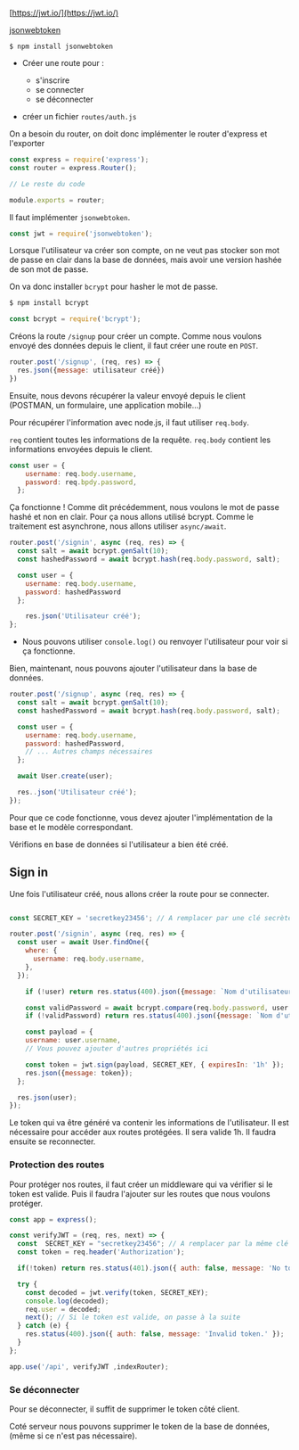 

[https://jwt.io/](https://jwt.io/)

[jsonwebtoken](https://github.com/auth0/node-jsonwebtoken)

`$ npm install jsonwebtoken`

- Créer une route pour : 
  - s'inscrire
  - se connecter
  - se déconnecter

- créer un fichier `routes/auth.js`

On a besoin du router, on doit donc implémenter le router d'express et l'exporter

```js
const express = require('express');
const router = express.Router();

// Le reste du code

module.exports = router;
```

Il faut implémenter `jsonwebtoken`.

```js
const jwt = require('jsonwebtoken');
```

Lorsque l'utilisateur va créer son compte, on ne veut pas stocker son mot de passe en clair dans la base de données, mais avoir une version hashée de son mot de passe.

On va donc installer `bcrypt` pour hasher le mot de passe.

```bash
$ npm install bcrypt
```

```js
const bcrypt = require('bcrypt');
```

Créons la route `/signup` pour créer un compte.
Comme nous voulons envoyé des données depuis le client, il faut créer une route en `POST`.

```js
router.post('/signup', (req, res) => {
  res.json({message: utilisateur créé})
})
```

Ensuite, nous devons récupérer la valeur envoyé depuis le client (POSTMAN, un formulaire, une application mobile...)

Pour récupérer l'information avec node.js, il faut utiliser `req.body`.

`req` contient toutes les informations de la requête.
`req.body` contient les informations envoyées depuis le client.

```js
const user = {
    username: req.body.username,
    password: req.bpdy.password,
  };
```

Ça fonctionne ! Comme dit précédemment, nous voulons le mot de passe hashé et non en clair.
Pour ça nous allons utilisé bcrypt.
Comme le traitement est asynchrone, nous allons utiliser `async/await`.

```js
router.post('/signin', async (req, res) => {
  const salt = await bcrypt.genSalt(10);
  const hashedPassword = await bcrypt.hash(req.body.password, salt);

  const user = {
    username: req.body.username,
    password: hashedPassword
  };

    res.json('Utilisateur créé');
};
```

- Nous pouvons utiliser `console.log()` ou renvoyer l'utilisateur pour voir si ça fonctionne.

Bien, maintenant, nous pouvons ajouter l'utilisateur dans la base de données.

```js
router.post('/signup', async (req, res) => {
  const salt = await bcrypt.genSalt(10);
  const hashedPassword = await bcrypt.hash(req.body.password, salt);

  const user = {
    username: req.body.username,
    password: hashedPassword,
    // ... Autres champs nécessaires
  };

  await User.create(user);

  res..json('Utilisateur créé');
});
```

Pour que ce code fonctionne, vous devez ajouter l'implémentation de la base et le modèle correspondant.

Vérifions en base de données si l'utilisateur a bien été créé.

## Sign in

Une fois l'utilisateur créé, nous allons créer la route pour se connecter.

```js

const SECRET_KEY = 'secretkey23456'; // A remplacer par une clé secrète

router.post('/signin', async (req, res) => {
  const user = await User.findOne({
    where: {
      username: req.body.username,
    },
  });

    if (!user) return res.status(400).json({message: `Nom d'utilisateur ou mot de passe incorrect`});

    const validPassword = await bcrypt.compare(req.body.password, user.password);
    if (!validPassword) return res.status(400).json({message: `Nom d'utilisateur ou mot de passe incorrect`});

    const payload = {
    username: user.username,
    // Vous pouvez ajouter d'autres propriétés ici

    const token = jwt.sign(payload, SECRET_KEY, { expiresIn: '1h' });
    res.json({message: token});
  };

  res.json(user);
});
```

Le token qui va être généré va contenir les informations de l'utilisateur. Il est nécessaire pour accéder aux routes protégées.
Il sera valide 1h. Il faudra ensuite se reconnecter.

### Protection des routes

Pour protéger nos routes, il faut créer un middleware qui va vérifier si le token est valide.
Puis il faudra l'ajouter sur les routes que nous voulons protéger.

```js
const app = express();

const verifyJWT = (req, res, next) => {
  const  SECRET_KEY = "secretkey23456"; // A remplacer par la même clé secrète que dans la route signin
  const token = req.header('Authorization');

  if(!token) return res.status(401).json({ auth: false, message: 'No token provided.' });

  try {
    const decoded = jwt.verify(token, SECRET_KEY);
    console.log(decoded);
    req.user = decoded;
    next(); // Si le token est valide, on passe à la suite
  } catch (e) {
    res.status(400).json({ auth: false, message: 'Invalid token.' });
  }
};
```

```js
app.use('/api', verifyJWT ,indexRouter);
```

### Se déconnecter

Pour se déconnecter, il suffit de supprimer le token côté client.

Coté serveur nous pouvons supprimer le token de la base de données, (même si ce n'est pas nécessaire).
